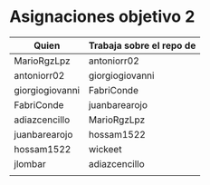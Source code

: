 # Asignaciones objetivo 2

| Quien           | Trabaja sobre el repo de |
|-----------------|--------------------------|
| MarioRgzLpz     | antoniorr02              |
| antoniorr02     | giorgiogiovanni          |
| giorgiogiovanni | FabriConde               |
| FabriConde      | juanbarearojo            |
| adiazcencillo   | MarioRgzLpz              |
| juanbarearojo   | hossam1522               |
| hossam1522      | wickeet                  |
| jlombar         | adiazcencillo            |
|                 |                          |
